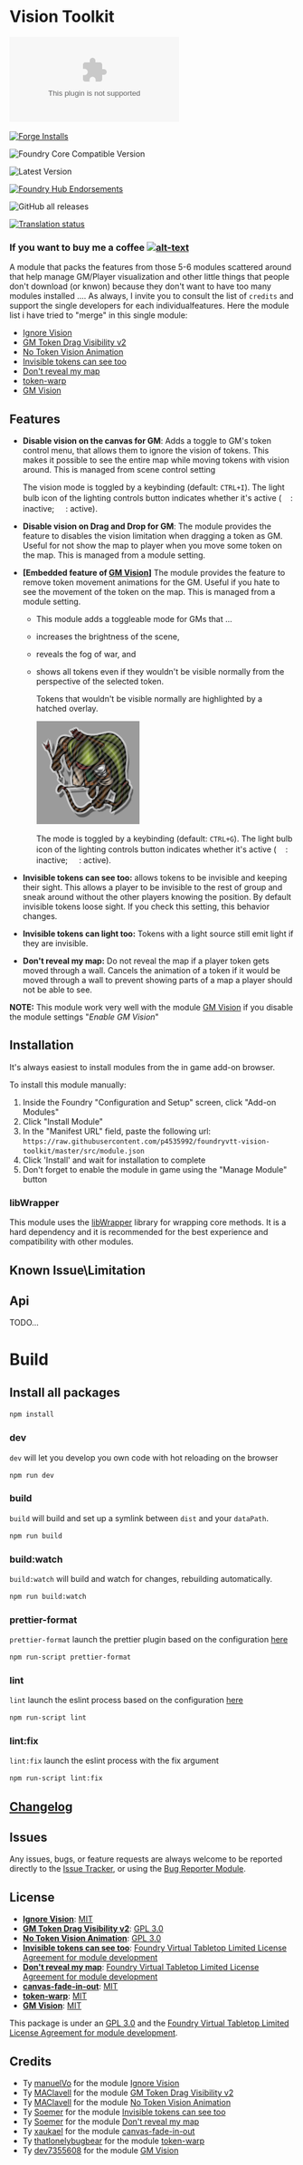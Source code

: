 # Vision Toolkit

![Latest Release Download Count](https://img.shields.io/github/downloads/p4535992/foundryvtt-vision-toolkit/latest/module.zip?color=2b82fc&label=DOWNLOADS&style=for-the-badge)

[![Forge Installs](https://img.shields.io/badge/dynamic/json?label=Forge%20Installs&query=package.installs&suffix=%25&url=https%3A%2F%2Fforge-vtt.com%2Fapi%2Fbazaar%2Fpackage%2Fvision-toolkit&colorB=006400&style=for-the-badge)](https://forge-vtt.com/bazaar#package=vision-toolkit)

![Foundry Core Compatible Version](https://img.shields.io/badge/dynamic/json.svg?url=https%3A%2F%2Fraw.githubusercontent.com%2Fp4535992%2Ffoundryvtt-vision-toolkit%2Fmaster%2Fsrc%2Fmodule.json&label=Foundry%20Version&query=$.compatibility.verified&colorB=orange&style=for-the-badge)

![Latest Version](https://img.shields.io/badge/dynamic/json.svg?url=https%3A%2F%2Fraw.githubusercontent.com%2Fp4535992%2Ffoundryvtt-vision-toolkit%2Fmaster%2Fsrc%2Fmodule.json&label=Latest%20Release&prefix=v&query=$.version&colorB=red&style=for-the-badge)

[![Foundry Hub Endorsements](https://img.shields.io/endpoint?logoColor=white&url=https%3A%2F%2Fwww.foundryvtt-hub.com%2Fwp-json%2Fhubapi%2Fv1%2Fpackage%2Fvision-toolkit%2Fshield%2Fendorsements&style=for-the-badge)](https://www.foundryvtt-hub.com/package/vision-toolkit/)

![GitHub all releases](https://img.shields.io/github/downloads/p4535992/foundryvtt-vision-toolkit/total?style=for-the-badge)

[![Translation status](https://weblate.foundryvtt-hub.com/widgets/vision-toolkit/-/287x66-black.png)](https://weblate.foundryvtt-hub.com/engage/vision-toolkit/)

### If you want to buy me a coffee [![alt-text](https://img.shields.io/badge/-Patreon-%23ff424d?style=for-the-badge)](https://www.patreon.com/p4535992)

A module that packs the features from those 5-6 modules scattered around that help manage GM/Player visualization and other little things that people don't download (or knwon) because they don't want to have too many modules installed ....
As always, I invite you to consult the list of `credits` and support the single developers for each individualfeatures.
Here the module list i have tried to "merge" in this single module:

- [Ignore Vision](https://github.com/manuelVo/foundryvtt-ignore-vision/tree/master)
- [GM Token Drag Visibility v2](https://github.com/MAClavell/gm-token-drag-visibility-v2)
- [No Token Vision Animation](https://github.com/MAClavell/No-Token-Vision-Animation/)
- [Invisible tokens can see too](https://github.com/soemer/invisible-tokens-can-see-too)
- [Don't reveal my map](https://github.com/soemer/do-not-reveal-my-map)
- [token-warp](https://github.com/thatlonelybugbear/token-warp)
- [GM Vision](https://github.com/dev7355608/gm-vision)

## Features

- **Disable vision on the canvas for GM**: Adds a toggle to GM's token control menu, that allows them to ignore the vision of tokens. This makes it possible to see the entire map while moving tokens with vision around. This is managed from scene control setting

  The vision mode is toggled by a keybinding (default: `CTRL+I`). The light bulb icon of the lighting controls button indicates whether it's active (<img src="https://raw.githubusercontent.com/FortAwesome/Font-Awesome/6.x/svgs/solid/eye-slash.svg" width="16px" height="16px" style="filter: invert(100%);">: inactive; <img src="https://raw.githubusercontent.com/FortAwesome/Font-Awesome/6.x/svgs/solid/eye.svg" width="16px" height="16px" style="filter: invert(100%);">: active).

- **Disable vision on Drag and Drop for GM**: The module provides the feature to disables the vision limitation when dragging a token as GM. Useful for not show the map to player when you move some token on the map. This is managed from a module setting.

- **[Embedded feature of [GM Vision](https://github.com/dev7355608/gm-vision)]** The module provides the feature to remove token movement animations for the GM. Useful if you hate to see the movement of the token on the map. This is managed from a module setting.

  - This module adds a toggleable mode for GMs that ...
  - increases the brightness of the scene,
  - reveals the fog of war, and
  - shows all tokens even if they wouldn't be visible normally from the perspective of the selected token.

    Tokens that wouldn't be visible normally are highlighted by a hatched overlay.

    ![demo](./wiki/demo.png)

    The mode is toggled by a keybinding (default: `CTRL+G`). The light bulb icon of the lighting controls button indicates whether it's active (<img src="https://raw.githubusercontent.com/FortAwesome/Font-Awesome/6.x/svgs/regular/lightbulb.svg" width="16px" height="16px" style="filter: invert(100%);">: inactive; <img src="https://raw.githubusercontent.com/FortAwesome/Font-Awesome/6.x/svgs/solid/lightbulb.svg" width="16px" height="16px" style="filter: invert(100%);">: active).

- **Invisible tokens can see too:** allows tokens to be invisible and keeping their sight. This allows a player to be invisible to the rest of group and sneak around without the other players knowing the position. By default invisible tokens loose sight. If you check this setting, this behavior changes.

- **Invisible tokens can light too:** Tokens with a light source still emit light if they are invisible.

- **Don't reveal my map:** Do not reveal the map if a player token gets moved through a wall. Cancels the animation of a token if it would be moved through a wall to prevent showing parts of a map a player should not be able to see.

**NOTE:** This module work very well with the module [GM Vision](https://github.com/dev7355608/gm-vision) if you disable the module settings "_Enable GM Vision_"

## Installation

It's always easiest to install modules from the in game add-on browser.

To install this module manually:
1.  Inside the Foundry "Configuration and Setup" screen, click "Add-on Modules"
2.  Click "Install Module"
3.  In the "Manifest URL" field, paste the following url:
`https://raw.githubusercontent.com/p4535992/foundryvtt-vision-toolkit/master/src/module.json`
4.  Click 'Install' and wait for installation to complete
5.  Don't forget to enable the module in game using the "Manage Module" button

### libWrapper

This module uses the [libWrapper](https://github.com/ruipin/fvtt-lib-wrapper) library for wrapping core methods. It is a hard dependency and it is recommended for the best experience and compatibility with other modules.

## Known Issue\Limitation

## Api

TODO...

# Build

## Install all packages

```bash
npm install
```

### dev

`dev` will let you develop you own code with hot reloading on the browser

```bash
npm run dev
```

### build

`build` will build and set up a symlink between `dist` and your `dataPath`.

```bash
npm run build
```

### build:watch

`build:watch` will build and watch for changes, rebuilding automatically.

```bash
npm run build:watch
```

### prettier-format

`prettier-format` launch the prettier plugin based on the configuration [here](./.prettierrc)

```bash
npm run-script prettier-format
```

### lint

`lint` launch the eslint process based on the configuration [here](./.eslintrc.json)

```bash
npm run-script lint
```

### lint:fix

`lint:fix` launch the eslint process with the fix argument

```bash
npm run-script lint:fix
```

## [Changelog](./CHANGELOG.md)

## Issues

Any issues, bugs, or feature requests are always welcome to be reported directly to the [Issue Tracker](https://github.com/p4535992/foundryvtt-vision-toolkit/issues ), or using the [Bug Reporter Module](https://foundryvtt.com/packages/bug-reporter/).

## License

- **[Ignore Vision](https://github.com/manuelVo/foundryvtt-ignore-vision/tree/master)**: [MIT]()
- **[GM Token Drag Visibility v2](https://github.com/MAClavell/gm-token-drag-visibility-v2)**: [GPL 3.0](https://github.com/MAClavell/GM-Token-Drag-Visibility-v2/blob/main/LICENSE)
- **[No Token Vision Animation](https://github.com/MAClavell/No-Token-Vision-Animation)**: [GPL 3.0](https://github.com/MAClavell/No-Token-Vision-Animation/blob/main/LICENSE)
- **[Invisible tokens can see too](https://github.com/soemer/invisible-tokens-can-see-too)**: [Foundry Virtual Tabletop Limited License Agreement for module development](https://foundryvtt.com/article/license/)
- **[Don't reveal my map](https://github.com/soemer/do-not-reveal-my-map)**: [Foundry Virtual Tabletop Limited License Agreement for module development](https://foundryvtt.com/article/license/)
- **[canvas-fade-in-out](https://github.com/xaukael/canvas-fade-in-out)**: [MIT](https://github.com/xaukael/canvas-fade-in-out/blob/main/LICENSE)
- **[token-warp](https://github.com/thatlonelybugbear/token-warp)**: [MIT](https://github.com/thatlonelybugbear/token-warp/blob/main/LICENSE)
- **[GM Vision](https://github.com/dev7355608/gm-vision)**: [MIT](https://github.com/dev7355608/gm-vision/blob/main/LICENSE)

This package is under an [GPL 3.0](LICENSE) and the [Foundry Virtual Tabletop Limited License Agreement for module development](https://foundryvtt.com/article/license/).

## Credits

- Ty [manuelVo](https://github.com/manuelVo/) for the module [Ignore Vision](https://github.com/manuelVo/foundryvtt-ignore-vision/tree/master)
- Ty [MAClavell](https://github.com/MAClavell/) for the module [GM Token Drag Visibility v2](https://github.com/MAClavell/gm-token-drag-visibility-v2)
- Ty [MAClavell](https://github.com/MAClavell/) for the module [No Token Vision Animation](https://github.com/MAClavell/No-Token-Vision-Animation/)
- Ty [Soemer](https://github.com/soemer) for the module [Invisible tokens can see too](https://github.com/soemer/invisible-tokens-can-see-too)
- Ty [Soemer](https://github.com/soemer) for the module [Don't reveal my map](https://github.com/soemer/do-not-reveal-my-map)
- Ty [xaukael](https://github.com/xaukael) for the module [canvas-fade-in-out](https://github.com/xaukael/canvas-fade-in-out)
- Ty [thatlonelybugbear](https://github.com/thatlonelybugbear) for the module [token-warp](https://github.com/thatlonelybugbear/token-warp)
- Ty [dev7355608](https://github.com/dev7355608) for the module [GM Vision](https://github.com/dev7355608/gm-vision)
